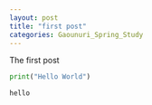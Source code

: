 ```yaml
---
layout: post
title: "first post"
categories: Gaounuri_Spring_Study
---
```


The first post

```python
print("Hello World")
```

`hello`
